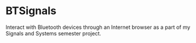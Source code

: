 # BTSignals
Interact with Bluetooth devices through an Internet browser as a part of my Signals and Systems semester project.
